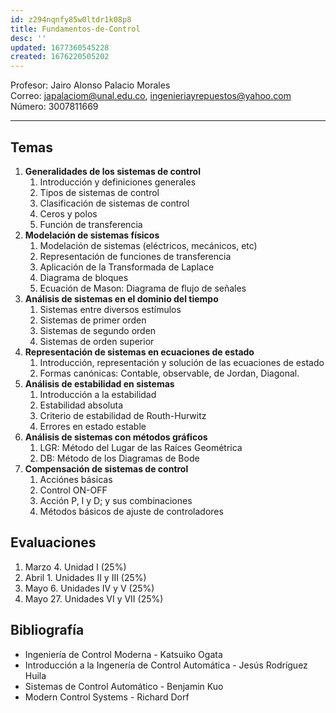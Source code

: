 ```yaml
---
id: z294nqnfy85w0ltdr1k08p8
title: Fundamentos-de-Control
desc: ''
updated: 1677360545228
created: 1676220505202
---
```


Profesor: Jairo Alonso Palacio Morales  
Correo: japalaciom@unal.edu.co, ingenieriayrepuestos@yahoo.com   
Número: 3007811669

---

## Temas
1. **Generalidades de los sistemas de control**
   1. Introducción y definiciones generales
   2. Tipos de sistemas de control
   3. Clasificación de sistemas de control
   4. Ceros y polos
   5. Función de transferencia
2. **Modelación de sistemas físicos**
   1. Modelación de sistemas (eléctricos, mecánicos, etc)
   2. Representación de funciones de transferencia
   3. Aplicación de la Transformada de Laplace
   4. Diagrama de bloques
   5. Ecuación de Mason: Diagrama de flujo de señales
3. **Análisis de sistemas en el dominio del tiempo**
   1. Sistemas entre diversos estímulos
   2. Sistemas de primer orden
   3. Sistemas de segundo orden
   4. Sistemas de orden superior
4. **Representación de sistemas en ecuaciones de estado**
   1. Introducción, representación y solución de las ecuaciones de estado
   2. Formas canónicas: Contable, observable, de Jordan, Diagonal.
5. **Análisis de estabilidad en sistemas**
   1. Introducción a la estabilidad
   2. Estabilidad absoluta
   3. Criterio de estabilidad de Routh-Hurwitz
   4. Errores en estado estable
6. **Análisis de sistemas con métodos gráficos**
   1. LGR: Método del Lugar de las Raíces Geométrica
   2. DB: Método de los Diagramas de Bode
7. **Compensación de sistemas de control**
   1. Acciónes básicas
   2. Control ON-OFF
   3. Acción P, I y D; y sus combinaciones
   4. Métodos básicos de ajuste de controladores

## Evaluaciones
1. Marzo 4. Unidad I (25%)  
2. Abril 1. Unidades II y  III (25%)
3. Mayo 6. Unidades IV y V (25%)
4. Mayo 27. Unidades VI y VII (25%)

## Bibliografía
- Ingeniería de Control Moderna - Katsuiko Ogata
- Introducción a la Ingenería de Control Automática - Jesús Rodríguez Huila
- Sistemas de Control Automático - Benjamin Kuo
- Modern Control Systems - Richard Dorf